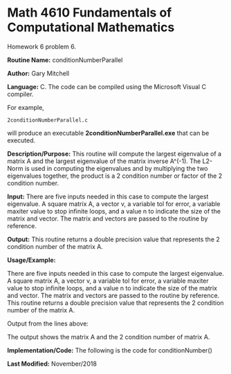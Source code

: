 # Math 4610 Fundamentals of Computational Mathematics
Homework 6 problem 6.

**Routine Name:**           conditionNumberParallel

**Author:** Gary Mitchell

**Language:** C. The code can be compiled using the Microsoft Visual C compiler.

For example,

    2conditionNumberParallel.c

will produce an executable **2conditionNumberParallel.exe** that can be executed.

**Description/Purpose:** This routine will compute the largest eigenvalue of a matrix A and the largest eigenvalue of the matrix inverse A^(-1). The L2-Norm is used in computing the eigenvalues and by multiplying the two eigenvalues together, the product is a 2 condition number or factor of the 2 condition number.

**Input:** There are five inputs needed in this case to compute the largest eigenvalue. A square matrix A, a vector v, a variable tol for error, a variable maxiter value to stop infinite loops, and a value n to indicate the size of the matrix and vector. The matrix and vectors are passed to the routine by reference.

**Output:** This routine returns a double precision value that represents the 2 condition number of the matrix A.

**Usage/Example:**

There are five inputs needed in this case to compute the largest eigenvalue. A square matrix A, a vector v, a variable tol for error, a variable maxiter value to stop infinite loops, and a value n to indicate the size of the matrix and vector. The matrix and vectors are passed to the routine by reference. This routine returns a double precision value that represents the 2 condition number of the matrix A.



Output from the lines above:



The output shows the matrix A and the 2 condition number of matrix A.

**Implementation/Code:** The following is the code for conditionNumber()



**Last Modified:** November/2018

